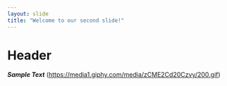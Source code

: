 ```yaml
---
layout: slide
title: "Welcome to our second slide!"
---
```

# Header
_**Sample Text**_
(https://media1.giphy.com/media/zCME2Cd20Czvy/200.gif)
